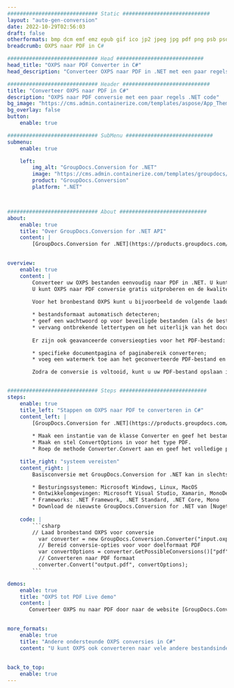 ```yaml
---
############################# Static ############################
layout: "auto-gen-conversion"
date: 2022-10-29T02:56:03
draft: false
otherformats: bmp dcm emf emz epub gif ico jp2 jpeg jpg pdf png psb psd svg svgz tex tga tif tiff webp wmf wmz xps
breadcrumb: OXPS naar PDF in C#

############################# Head ############################
head_title: "OXPS naar PDF Converter in C#"
head_description: "Converteer OXPS naar PDF in .NET met een paar regels code. Gebruik de GroupDocs Document Conversion API om meer dan 160 bestandsformaten te converteren."

############################# Header ############################
title: "Converteer OXPS naar PDF in C#"
description: "OXPS naar PDF conversie met een paar regels .NET code"
bg_image: "https://cms.admin.containerize.com/templates/aspose/App_Themes/V3/images/bg/header1.png"
bg_overlay: false
button:
    enable: true

############################# SubMenu ############################
submenu:
    enable: true

    left:
        img_alt: "GroupDocs.Conversion for .NET"
        image: "https://cms.admin.containerize.com/templates/groupdocs/images/product-logos/90x90-noborder/groupdocs-conversion-net.png"
        product: "GroupDocs.Conversion"
        platform: ".NET"



############################# About ############################
about:
    enable: true
    title: "Over GroupDocs.Conversion for .NET API"
    content: |
        [GroupDocs.Conversion for .NET](https://products.groupdocs.com/conversion/net/) kan worden gebruikt om Microsoft Word, Excel, PowerPoint, PDF, Visio en andere formaten te converteren. GroupDocs.Conversion is een standalone API die geschikt is voor back-end en interne systemen waar hoge prestaties vereist zijn. Het is niet afhankelijk van software zoals Microsoft of Open Office.
    

overview:
    enable: true
    content: |
        Converteer uw OXPS bestanden eenvoudig naar PDF in .NET. U kunt slechts een paar C# coderegels gebruiken op elk platform naar keuze, zoals - Windows, Linux, macOS.
        U kunt OXPS naar PDF conversie gratis uitproberen en de kwaliteit van de conversieresultaten evalueren. Naast eenvoudige scenario's voor bestandsconversie kunt u meer geavanceerde opties proberen voor het laden van het bronbestand OXPS en voor het opslaan van het PDF-uitvoerresultaat. 
        
        Voor het bronbestand OXPS kunt u bijvoorbeeld de volgende laadopties gebruiken:

        * bestandsformaat automatisch detecteren;
        * geef een wachtwoord op voor beveiligde bestanden (als de bestandsindeling dit ondersteunt);
        * vervang ontbrekende lettertypen om het uiterlijk van het document te behouden.
        
        Er zijn ook geavanceerde conversieopties voor het PDF-bestand:

        * specifieke documentpagina of paginabereik converteren;
        * voeg een watermerk toe aan het geconverteerde PDF-bestand en nog veel meer.

        Zodra de conversie is voltooid, kunt u uw PDF-bestand opslaan in het lokale bestandspad of in opslag van derden, zoals FTP, Amazon S3, Google Drive, Dropbox enz. Let op: om OXPS naar {{ te converteren) TO}} er is geen extra software nodig, zoals MS Office, Open Office, Adobe Acrobat Reader enz.


############################# Steps ############################
steps:
    enable: true
    title_left: "Stappen om OXPS naar PDF te converteren in C#"
    content_left: |
        [GroupDocs.Conversion for .NET](https://products.groupdocs.com/conversion/net/) maakt het gemakkelijk voor ontwikkelaars om een ​​OXPS bestand naar PDF te converteren met een paar regels code.
        
        * Maak een instantie van de klasse Converter en geef het bestand OXPS het volledige pad
        * Maak en stel ConvertOptions in voor het type PDF.
        * Roep de methode Converter.Convert aan en geef het volledige pad en formaat (PDF) door als parameter

    title_right: "systeem vereisten"
    content_right: |
        Basisconversie met GroupDocs.Conversion for .NET kan in slechts een paar eenvoudige stappen worden gedaan. Onze API's worden ondersteund op alle belangrijke platforms en besturingssystemen. Voordat u de onderstaande code uitvoert, moet u ervoor zorgen dat de volgende vereisten op uw systeem zijn geïnstalleerd.

        * Besturingssystemen: Microsoft Windows, Linux, MacOS
        * Ontwikkelomgevingen: Microsoft Visual Studio, Xamarin, MonoDevelop
        * Frameworks: .NET Framework, .NET Standard, .NET Core, Mono
        * Download de nieuwste GroupDocs.Conversion for .NET van [Nuget](https://www.nuget.org/packages/groupdocs.conversion)
         
    code: |
        ```csharp    
        // Laad bronbestand OXPS voor conversie
          var converter = new GroupDocs.Conversion.Converter("input.oxps");
          // Bereid conversie-opties voor voor doelformaat PDF
          var convertOptions = converter.GetPossibleConversions()["pdf"].ConvertOptions;
          // Converteren naar PDF formaat
          converter.Convert("output.pdf", convertOptions);
        ```

demos:
    enable: true
    title: "OXPS tot PDF Live demo"
    content: |
       Converteer OXPS nu naar PDF door naar de website [GroupDocs.Conversion App](https://products.groupdocs.app/conversion/family) te gaan. Online demo heeft de volgende voordelen:
          

more_formats:
    enable: true
    title: "Andere ondersteunde OXPS conversies in C#"
    content: "U kunt OXPS ook converteren naar vele andere bestandsindelingen. Zie de lijst hieronder."
       
       
back_to_top:
    enable: true
---
```

